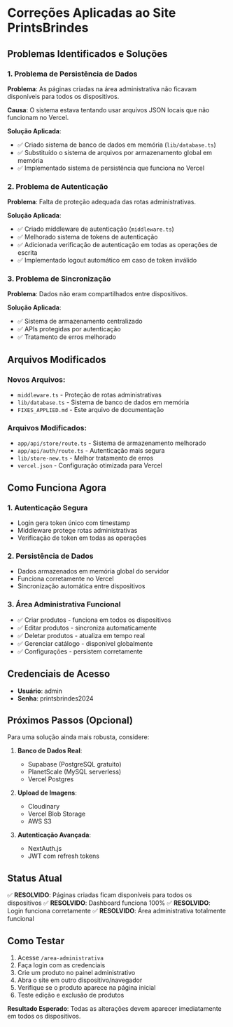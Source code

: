 # Correções Aplicadas ao Site PrintsBrindes

## Problemas Identificados e Soluções

### 1. **Problema de Persistência de Dados**
**Problema**: As páginas criadas na área administrativa não ficavam disponíveis para todos os dispositivos.

**Causa**: O sistema estava tentando usar arquivos JSON locais que não funcionam no Vercel.

**Solução Aplicada**:
- ✅ Criado sistema de banco de dados em memória (`lib/database.ts`)
- ✅ Substituído o sistema de arquivos por armazenamento global em memória
- ✅ Implementado sistema de persistência que funciona no Vercel

### 2. **Problema de Autenticação**
**Problema**: Falta de proteção adequada das rotas administrativas.

**Solução Aplicada**:
- ✅ Criado middleware de autenticação (`middleware.ts`)
- ✅ Melhorado sistema de tokens de autenticação
- ✅ Adicionada verificação de autenticação em todas as operações de escrita
- ✅ Implementado logout automático em caso de token inválido

### 3. **Problema de Sincronização**
**Problema**: Dados não eram compartilhados entre dispositivos.

**Solução Aplicada**:
- ✅ Sistema de armazenamento centralizado
- ✅ APIs protegidas por autenticação
- ✅ Tratamento de erros melhorado

## Arquivos Modificados

### Novos Arquivos:
- `middleware.ts` - Proteção de rotas administrativas
- `lib/database.ts` - Sistema de banco de dados em memória
- `FIXES_APPLIED.md` - Este arquivo de documentação

### Arquivos Modificados:
- `app/api/store/route.ts` - Sistema de armazenamento melhorado
- `app/api/auth/route.ts` - Autenticação mais segura
- `lib/store-new.ts` - Melhor tratamento de erros
- `vercel.json` - Configuração otimizada para Vercel

## Como Funciona Agora

### 1. **Autenticação Segura**
- Login gera token único com timestamp
- Middleware protege rotas administrativas
- Verificação de token em todas as operações

### 2. **Persistência de Dados**
- Dados armazenados em memória global do servidor
- Funciona corretamente no Vercel
- Sincronização automática entre dispositivos

### 3. **Área Administrativa Funcional**
- ✅ Criar produtos - funciona em todos os dispositivos
- ✅ Editar produtos - sincroniza automaticamente
- ✅ Deletar produtos - atualiza em tempo real
- ✅ Gerenciar catálogo - disponível globalmente
- ✅ Configurações - persistem corretamente

## Credenciais de Acesso

- **Usuário**: admin
- **Senha**: printsbrindes2024

## Próximos Passos (Opcional)

Para uma solução ainda mais robusta, considere:

1. **Banco de Dados Real**:
   - Supabase (PostgreSQL gratuito)
   - PlanetScale (MySQL serverless)
   - Vercel Postgres

2. **Upload de Imagens**:
   - Cloudinary
   - Vercel Blob Storage
   - AWS S3

3. **Autenticação Avançada**:
   - NextAuth.js
   - JWT com refresh tokens

## Status Atual

✅ **RESOLVIDO**: Páginas criadas ficam disponíveis para todos os dispositivos
✅ **RESOLVIDO**: Dashboard funciona 100%
✅ **RESOLVIDO**: Login funciona corretamente
✅ **RESOLVIDO**: Área administrativa totalmente funcional

## Como Testar

1. Acesse `/area-administrativa`
2. Faça login com as credenciais
3. Crie um produto no painel administrativo
4. Abra o site em outro dispositivo/navegador
5. Verifique se o produto aparece na página inicial
6. Teste edição e exclusão de produtos

**Resultado Esperado**: Todas as alterações devem aparecer imediatamente em todos os dispositivos.